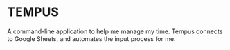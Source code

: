 # TEMPUS

A command-line application to help me manage my time. Tempus connects to Google Sheets, and automates the input process for me.
